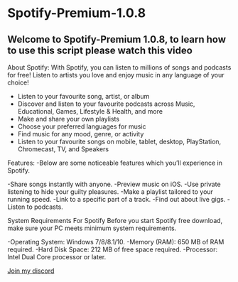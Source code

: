 # Spotify-Premium-1.0.8

## Welcome to Spotify-Premium 1.0.8, to learn how to use this script please watch this video

About Spotify:
With Spotify, you can listen to millions of songs and podcasts for free! Listen to artists you love and enjoy music in any language of your choice!

- Listen to your favourite song, artist, or album
- Discover and listen to your favourite podcasts across Music, Educational, Games, Lifestyle & Health, and more
- Make and share your own playlists
- Choose your preferred languages for music
- Find music for any mood, genre, or activity
- Listen to your favourite songs on mobile, tablet, desktop, PlayStation, Chromecast, TV, and Speakers



Features:
-Below are some noticeable features which you’ll experience in Spotify.

-Share songs instantly with anyone.
-Preview music on iOS. 
-Use private listening to hide your guilty pleasures. 
-Make a playlist tailored to your running speed. 
-Link to a specific part of a track.
-Find out about live gigs. 
-Listen to podcasts. 


System Requirements For Spotify
Before you start Spotify free download, make sure your PC meets minimum system requirements.

-Operating System: Windows 7/8/8.1/10.
-Memory (RAM): 650 MB of RAM required.
-Hard Disk Space: 212 MB of free space required.
-Processor: Intel Dual Core processor or later.


[Join my discord](https://discord.com/invite/CAJWYQBf)
